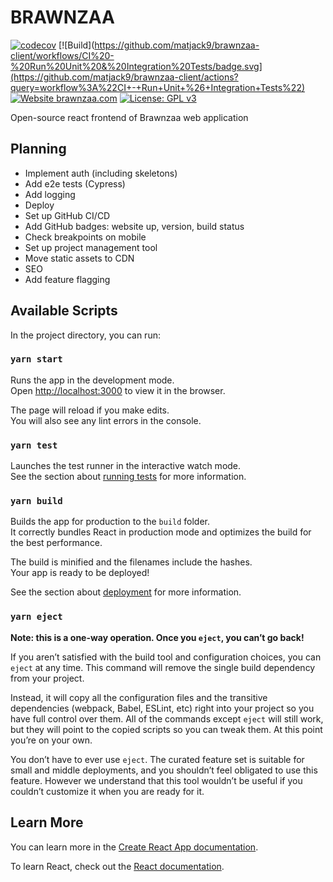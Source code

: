 # BRAWNZAA

[![codecov](https://codecov.io/gh/matjack9/brawnzaa-client/branch/master/graph/badge.svg)](https://codecov.io/gh/matjack9/brawnzaa-client)
[![Build](https://github.com/matjack9/brawnzaa-client/workflows/CI%20-%20Run%20Unit%20&%20Integration%20Tests/badge.svg](https://github.com/matjack9/brawnzaa-client/actions?query=workflow%3A%22CI+-+Run+Unit+%26+Integration+Tests%22)
[![Website brawnzaa.com](https://img.shields.io/website-up-down-green-red/https/www.brawnzaa.com.svg)](https://www.brawnzaa.com)
[![License: GPL v3](https://img.shields.io/badge/License-GPLv3-blue.svg)](https://www.gnu.org/licenses/gpl-3.0)

Open-source react frontend of Brawnzaa web application

## Planning

- Implement auth (including skeletons)
- Add e2e tests (Cypress)
- Add logging
- Deploy
- Set up GitHub CI/CD
- Add GitHub badges: website up, version, build status
- Check breakpoints on mobile
- Set up project management tool
- Move static assets to CDN
- SEO
- Add feature flagging

## Available Scripts

In the project directory, you can run:

### `yarn start`

Runs the app in the development mode.<br />
Open [http://localhost:3000](http://localhost:3000) to view it in the browser.

The page will reload if you make edits.<br />
You will also see any lint errors in the console.

### `yarn test`

Launches the test runner in the interactive watch mode.<br />
See the section about [running tests](https://facebook.github.io/create-react-app/docs/running-tests) for more information.

### `yarn build`

Builds the app for production to the `build` folder.<br />
It correctly bundles React in production mode and optimizes the build for the best performance.

The build is minified and the filenames include the hashes.<br />
Your app is ready to be deployed!

See the section about [deployment](https://facebook.github.io/create-react-app/docs/deployment) for more information.

### `yarn eject`

**Note: this is a one-way operation. Once you `eject`, you can’t go back!**

If you aren’t satisfied with the build tool and configuration choices, you can `eject` at any time. This command will remove the single build dependency from your project.

Instead, it will copy all the configuration files and the transitive dependencies (webpack, Babel, ESLint, etc) right into your project so you have full control over them. All of the commands except `eject` will still work, but they will point to the copied scripts so you can tweak them. At this point you’re on your own.

You don’t have to ever use `eject`. The curated feature set is suitable for small and middle deployments, and you shouldn’t feel obligated to use this feature. However we understand that this tool wouldn’t be useful if you couldn’t customize it when you are ready for it.

## Learn More

You can learn more in the [Create React App documentation](https://facebook.github.io/create-react-app/docs/getting-started).

To learn React, check out the [React documentation](https://reactjs.org/).
